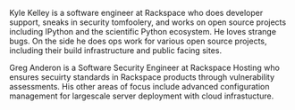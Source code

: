 Kyle Kelley is a software engineer at Rackspace who does developer support, sneaks in security tomfoolery, and works on open source projects including IPython and the scientific Python ecosystem. He loves strange bugs. On the side he does ops work for various open source projects, including their build infrastructure and public facing sites.

Greg Anderon is a Software Security Engineer at Rackspace Hosting who ensures secuirty standards in Rackspace products through vulnerability assessments. His other areas of focus include advanced configuration management for largescale server deployment with cloud infrastucture. 

